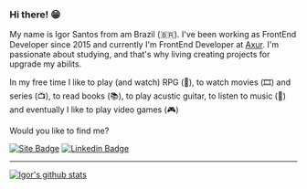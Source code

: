 ### Hi there! 😁 

My name is Igor Santos from am Brazil (🇧🇷). I've been working as FrontEnd Developer since 2015 and currently I'm FrontEnd Developer at [Axur](https://axur.com/pt-br/home). I'm passionate about studying, and that's why living creating projects for upgrade my abilits.

In my free time I like to play (and watch) RPG (🎲), to watch movies (🎞️) and series (📺), to read books (📚), to play acustic guitar, to listen to music (🎵) and eventually I like to play video games (🎮)

Would you like to find me?

[![Site Badge](https://img.shields.io/badge/Site-falaigor.com-black)](https://falaigors.com/)
[![Linkedin Badge](https://img.shields.io/badge/-LinkedIn-blue?style=flat-square&logo=Linkedin&logoColor=white&link=https://www.linkedin.com/in/falaigor)](https://www.linkedin.com/in/falaigor)

____


[![Igor's github stats](https://github-readme-stats.vercel.app/api?username=falaigor&include_all_commits=true&theme=dark&include_all_commits&show_icons=true&count_private=true&role=OWNER,COLLABORATOR)](https://github.com/falaigor)
